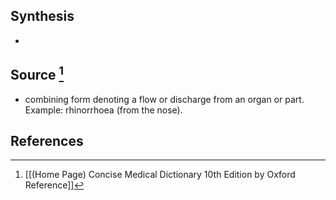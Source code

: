 ## Synthesis
- 
## Source [^1]
- combining form denoting a flow or discharge from an organ or part. Example: rhinorrhoea (from the nose).
## References

[^1]: [[(Home Page) Concise Medical Dictionary 10th Edition by Oxford Reference]]